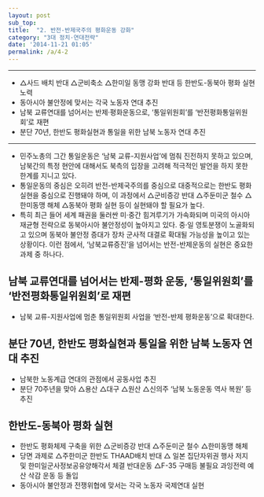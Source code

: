 ```yaml
---
layout: post
sub_top: 
title:  "2. 반전-반제국주의 평화운동 강화"
category: "3대 정치·연대전략"
date: '2014-11-21 01:05'
permalink: /a/4-2
---
```


------

- △사드 배치 반대 △군비축소 △한미일 동맹 강화 반대 등 한반도-동북아 평화 실현 노력
- 동아시아 불안정에 맞서는 각국 노동자 연대 추진
- 남북 교류연대를 넘어서는 반제·평화운동으로, ‘통일위원회’를 ‘반전평화통일위원회’로 재편
- 분단 70년, 한반도 평화실현과 통일을 위한 남북 노동자 연대 추진

------


- 민주노총의 그간 통일운동은 ‘남북 교류-지원사업’에 멈춰 진전하지 못하고 있으며, 남북간의 특정 현안에 대해서도 북측의 입장을 고려해 적극적인 발언을 하지 못한 한계를 지니고 있다.
- 통일운동의 중심은 오히려 반전-반제국주의를 중심으로 대중적으로는 한반도 평화 실현을 중심으로 진행돼야 하며, 이 과정에서 △군비증강 반대 △주둔미군 철수 △한미동맹 해체 △동북아 평화 실현 등이 실현돼야 할 필요가 높다.
- 특히 최근 들어 세계 패권을 둘러싼 미·중간 힘겨루기가 가속화되며 미국의 아시아 재균형 전략으로 동북아시아 불안정성이 높아지고 있다. 중·일 영토분쟁이 노골화되고 있으며 동북아 불안정 증대가 장차 군사적 대결로 확대될 가능성을 높이고 있는 상황이다. 이런 점에서, ‘남북교류증진’을 넘어서는 반전-반제운동의 실현은 중요한 과제 중 하나다.

## 남북 교류연대를 넘어서는 반제-평화 운동, ‘통일위원회’를 ‘반전평화통일위원회’로 재편

- 남북 교류-지원사업에 멈춘 통일위원회 사업을 ‘반전-반제 평화운동’으로 확대한다.

## 분단 70년, 한반도 평화실현과 통일을 위한 남북 노동자 연대 추진

- 남북한 노동계급 연대의 관점에서 공동사업 추진
- 분단 70주년을 맞아 △용산 △대구 △원산 △신의주 ‘남북 노동운동 역사 복원’ 등 추진

## 한반도-동북아 평화 실현

- 한반도 평화체제 구축을 위한 △군비증강 반대 △주둔미군 철수 △한미동맹 해체
- 당면 과제로 △주한미군 한반도 THAAD배치 반대 △ 일본 집단자위권 행사 저지 및 한미일군사정보공유양해각서 체결 반대운동 △F-35 구매등 불필요 과잉전력 예산 삭감 운동 등 돌입
- 동아시아 불안정과 전쟁위협에 맞서는 각국 노동자 국제연대 실현